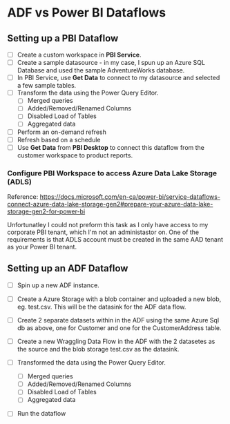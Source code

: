 # ADF vs Power BI Dataflows

## Setting up a PBI Dataflow

- [ ] Create a custom workspace in **PBI Service**.
- [ ] Create a sample datasource - in my case, I spun up an Azure SQL Database and used the sample AdventureWorks database. 
- [ ] In PBI Service, use **Get Data** to connect to  my datasource and selected a few sample tables.
- [ ] Transform the data using the Power Query Editor. 
    - [ ] Merged queries
    - [ ] Added/Removed/Renamed Columns
    - [ ] Disabled Load of Tables
    - [ ] Aggregated data
- [ ] Perform an on-demand refresh
- [ ] Refresh based on a schedule
- [ ] Use **Get Data** from **PBI Desktop** to connect this dataflow from the customer workspace to product reports.

### Configure PBI Workspace to access Azure Data Lake Storage (ADLS)
Reference: https://docs.microsoft.com/en-ca/power-bi/service-dataflows-connect-azure-data-lake-storage-gen2#prepare-your-azure-data-lake-storage-gen2-for-power-bi

Unfortunatley I could not preform this task as I only have access to my corporate PBI tenant, which I'm not an administastor on.  One of the requirements is that ADLS account must be created in the same AAD tenant as your Power BI tenant.

## Setting up an ADF Dataflow
- [ ] Spin up a new ADF instance.
- [ ] Create a Azure Storage with a blob container and uploaded a new blob, eg. test.csv.  This will be the datasink for the ADF data flow.
- [ ] Create 2 separate datasets within in the ADF using the same Azure Sql db as above, one for Customer and one for the CustomerAddress table.
- [ ] Create a new Wraggling Data Flow in the ADF with the 2 datasetes as the source and the blob storage test.csv as the datasink.
- [ ] Transformed the data using the Power Query Editor. 
    - [ ] Merged queries
    - [ ] Added/Removed/Renamed Columns
    - [ ] Disabled Load of Tables
    - [ ] Aggregated data
- [ ] Run the dataflow

